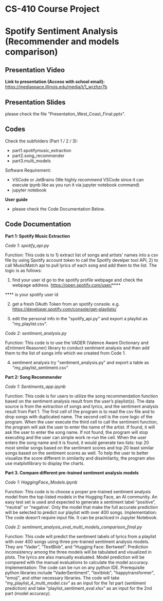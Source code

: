 # CS-410 Course Project
# Spotify Sentiment Analysis (Recommender and models comparison)

## Presentation Video
**Link to presentation (Access with school email):**
https://mediaspace.illinois.edu/media/t/1_wrzhzr7b

## Presentation Slides
please check the file "Presentation_West_Coast_Final.pptx".

## Codes

  Check the subfolders (Part 1 / 2 / 3):
  - part1.spotifymusic_extraction
  - part2.song_recommender
  - part3.multi_models
  
  Software Requirement:
  - VSCode or JetBrains (We highly recommend VSCode since it can execute ipynb like as you run it via jupyter notebook command)
  - jupyter notebook 

  **User guide**
  - please check the Code Documentation Below.

## Code Documentation

**Part 1: Spotify Music Extraction**

*Code 1: spotify_api.py*

Function: This code is to 1) extract list of songs and artists' names into a csv file by using Spotify account token to call the Spotify develper tool API, 2) to call MusicMatch api to pull lyrics of each song and add them to the list. The logic is as follows:

1. find your user id
go to the spotify profile webpage and check the webpage address. https://open.spotify.com/user/****

**** is your spotify user id 

2. get a fresh OAuth Token
from an spotify console. e.g. https://developer.spotify.com/console/get-playlists/

3. edit the personal info in the "spotify_api.py" and export a playlist as "my_playlist.csv". 

*Code 2: sentiment_analysis.py*

Function: This code is to use the VADER (Valence Aware Dictionary and sEntiment Reasoner) library to conduct sentiment analysis and then add them to the list of songs info which we created from Code 1.

4. sentiment analysis
try "sentiment_analysis.py" and export a table as "my_playlist_sentiment.csv"


**Part 2: Song Recommender**

*Code 1: Sentiments_app.ipynb*

Function: This code is for users to utilize the song recommendation function based on the sentiment analysis result from the user’s playlist(s). The data source is from the extraction of songs and lyrics, and the sentiment analysis result from Part 1. The first cell of the program is to read the csv file and to drop songs with duplicated name. The second cell is the core logic of the program. When the user execute the third cell to call the sentiment function, the program will ask the user to enter the name of the artist. If found, it will ask the user to enter the song name. If not found, the program will stop executing and the user can simple work re-run the cell. When the user enters the song name and it is found, it would generate two lists: top 20 most similar songs based on the sentiment scores and top 20 least similar songs based on the sentiment scores as well. To help the user to better visualize the score different in similarity and dissimilarity, the program also use matplotlibrary to display the charts. 

**Part 3. Compare different pre-trained sentiment analysis models**

*Code 1: HaggingFace_Models.ipynb*

Function: This code is to choose a proper pre-trained sentiment analysis model from the top-listed models in the Hugging Face, an AI community. An easy test set is used and expected to generate a sentiment label “positive”, “neutral” or “negative’. Only the model that make the full accurate prediction will be selected to predict our playlist with over 400 songs. 
Implementation: The code doesn’t require input file. It can be practiced in Jupyter Notebook. 

*Code 2: sentiment_analysis_eval_multi_models_comparison_final.py*

Function: This code will predict the sentiment labels of lyrics from a playlist with over 400 songs using three pre-trained sentiment analysis models. They are “Vader”, “TextBlob”, and “Hugging Face: Bertweet”. Prediction inconsistency among the three models will be tabulated and visualized in plots. The lyrics are also manually evaluated. Model prediction will be compared with the manual evaluations to calculate the model accuracy. 
Implementation: The code can be run on any python IDE. Prerequisite python libraries include ”VaderSentiment", "textblob", "happytransformer", "emoji", and other necessary libraries. The code will take “my_playlist_4_multi_model.csv” as an input for the 1st part (sentiment prediction) and take “playlist_sentiment_eval.xlsx” as an input for the 2nd part (model accuracy).


